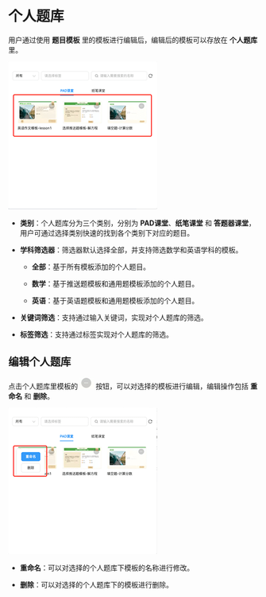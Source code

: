 # 个人题库

用户通过使用 **题目模板** 里的模板进行编辑后，编辑后的模板可以存放在 **个人题库** 里。

![个人题库](img/personalcomponent.png)

- **类别**：个人题库分为三个类别，分别为 **PAD课堂**、**纸笔课堂** 和 **答题器课堂**，用户可通过选择类别快速的找到各个类别下对应的题目。

- **学科筛选器**：筛选器默认选择全部，并支持筛选数学和英语学科的模板。

    - **全部**：基于所有模板添加的个人题目。

    - **数学**：基于推送题模板和通用题模板添加的个人题目。

    - **英语**：基于英语题模板和通用题模板添加的个人题目。

- **关键词筛选**：支持通过输入关键词，实现对个人题库的筛选。

- **标签筛选**：支持通过标签实现对个人题库的筛选。

## 编辑个人题库

点击个人题库里模板的 ![更多](img/more.png) 按钮，可以对选择的模板进行编辑，编辑操作包括 **重命名** 和 **删除**。

![编辑](img/edit.png)

- **重命名**：可以对选择的个人题库下模板的名称进行修改。

- **删除**：可以对选择的个人题库下的模板进行删除。
